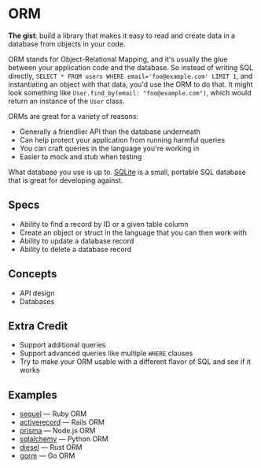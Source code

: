 # ORM

**The gist**: build a library that makes it easy to read and create data in a database from objects in your code.

ORM stands for Object-Relational Mapping, and it's usually the glue between your application code and the database. So instead of writing SQL directly, `SELECT * FROM users WHERE email='foo@example.com' LIMIT 1`, and instantiating an object with that data, you'd use the ORM to do that. It might look something like `User.find_by(email: "foo@example.com")`, which would return an instance of the `User` class.

ORMs are great for a variety of reasons:

- Generally a friendlier API than the database underneath
- Can help protect your application from running harmful queries
- You can craft queries in the language you're working in
- Easier to mock and stub when testing

What database you use is up to. [SQLite](https://www.sqlite.org/index.html) is a small, portable SQL database that is great for developing against.

## Specs

- Ability to find a record by ID or a given table column
- Create an object or struct in the language that you can then work with
- Ability to update a database record
- Ability to delete a database record

## Concepts

- API design
- Databases

## Extra Credit

- Support additional queries
- Support advanced queries like multiple `WHERE` clauses
- Try to make your ORM usable with a different flavor of SQL and see if it works

## Examples

- [sequel](https://github.com/jeremyevans/sequel) — Ruby ORM
- [activerecord](https://github.com/rails/rails/tree/main/activerecord) — Rails ORM
- [prisma](https://www.prisma.io) — Node.js ORM
- [sqlalchemy](https://www.sqlalchemy.org) — Python ORM
- [diesel](https://diesel.rs) — Rust ORM
- [gorm](https://gorm.io) — Go ORM
